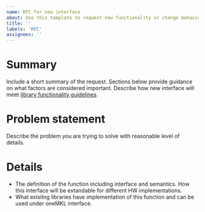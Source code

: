 ```yaml
---
name: RFC for new interface
about: Use this template to request new functionality or change behavior of the library
title: ''
labels: 'RFC'
assignees: ''
---
```


# Summary
Include a short summary of the request. Sections below provide guidance on
what factors are considered important. Describe how new interface will meet [library functionality guidelines](https://github.com/oneapi-src/oneMKL/blob/master/CONTRIBUTING.md#library-functionality-guidelines).

# Problem statement
Describe the problem you are trying to solve with reasonable level of details. 

# Details
* The definition of the function including interface and semantics. How this interface will be extandable for different HW implementations. 
* What exisitng libraries have implementation of this function and can be used under oneMKL interface. 
